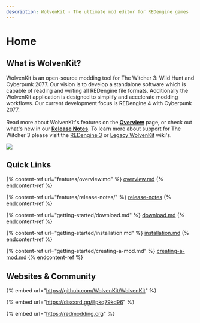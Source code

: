 ```yaml
---
description: WolvenKit - The ultimate mod editor for REDengine games
---
```


# Home

## What is WolvenKit?

WolvenKit is an open-source modding tool for The Witcher 3: Wild Hunt and Cyberpunk 2077. Our vision is to develop a standalone software which is capable of reading and writing all REDengine file formats. Additionally the WolvenKit application is designed to simplify and accelerate modding workflows. Our current development focus is REDengine 4 with Cyberpunk 2077.\
\
Read more about WolvenKit's features on the [**Overview**](features/overview.md) page, or check out what's new in our [**Release Notes**](features/release-notes/). To learn more about support for The Witcher 3 please visit the [REDengine 3](https://wiki.redmodding.org/redengine3-research/) or [Legacy WolvenKit](https://wiki.redmodding.org/legacy-wolvenkit/) wiki's.

![](<.gitbook/assets/wkit\_sammy\_text\_doublestack (1600x400).png>)

## Quick Links

{% content-ref url="features/overview.md" %}
[overview.md](features/overview.md)
{% endcontent-ref %}

{% content-ref url="features/release-notes/" %}
[release-notes](features/release-notes/)
{% endcontent-ref %}

{% content-ref url="getting-started/download.md" %}
[download.md](getting-started/download.md)
{% endcontent-ref %}

{% content-ref url="getting-started/installation.md" %}
[installation.md](getting-started/installation.md)
{% endcontent-ref %}

{% content-ref url="getting-started/creating-a-mod.md" %}
[creating-a-mod.md](getting-started/creating-a-mod.md)
{% endcontent-ref %}

## Websites & Community

{% embed url="https://github.com/WolvenKit/WolvenKit" %}

{% embed url="https://discord.gg/Epkq79kd96" %}

{% embed url="https://redmodding.org" %}

